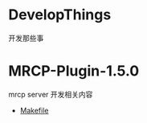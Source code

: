 # DevelopThings
开发那些事

# MRCP-Plugin-1.5.0

mrcp server 开发相关内容

- [Makefile](./MRCP-Plugin-Xiaoi-1.5.0/unimrcp-1.5.0/plugins/shenghan-recog/src)

